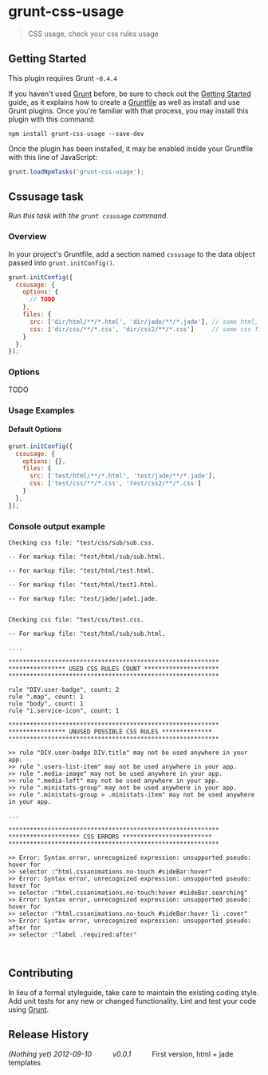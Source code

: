 # grunt-css-usage

> CSS usage, check your css rules usage

## Getting Started
This plugin requires Grunt `~0.4.4`

If you haven't used [Grunt](http://gruntjs.com/) before, be sure to check out the [Getting Started](http://gruntjs.com/getting-started) guide, as it explains how to create a [Gruntfile](http://gruntjs.com/sample-gruntfile) as well as install and use Grunt plugins. Once you're familiar with that process, you may install this plugin with this command:

```shell
npm install grunt-css-usage --save-dev
```

Once the plugin has been installed, it may be enabled inside your Gruntfile with this line of JavaScript:

```js
grunt.loadNpmTasks('grunt-css-usage');
```

## Cssusage task
_Run this task with the `grunt cssusage` command._

### Overview
In your project's Gruntfile, add a section named `cssusage` to the data object passed into `grunt.initConfig()`.

```js
grunt.initConfig({
  cssusage: {
    options: {
      // TODO
    },
    files: {
      src: ['dir/html/**/*.html', 'dir/jade/**/*.jade'], // some html, jade files directories        
      css: ['dir/css/**/*.css', 'dir/css2/**/*.css']     // some css files directories
    }
  },
});
```

### Options

TODO

### Usage Examples

#### Default Options

```js
grunt.initConfig({
  cssusage: {
    options: {},
    files: {
      src: ['test/html/**/*.html', 'test/jade/**/*.jade'],        
      css: ['test/css/**/*.css', 'test/css2/**/*.css']
    }
  },
});
```

### Console output example

```
Checking css file: "test/css/sub/sub.css.

-- For markup file: "test/html/sub/sub.html.

-- For markup file: "test/html/test.html.

-- For markup file: "test/html/test1.html.

-- For markup file: "test/jade/jade1.jade.


Checking css file: "test/css/test.css.

-- For markup file: "test/html/sub/sub.html.

....

***********************************************************
**************** USED CSS RULES COUNT *********************
***********************************************************

rule "DIV.user-badge", count: 2
rule ".map", count: 1
rule "body", count: 1
rule "i.service-icon", count: 1

***********************************************************
**************** UNUSED POSSIBLE CSS RULES **************
***********************************************************

>> rule "DIV.user-badge DIV.title" may not be used anywhere in your app.
>> rule ".users-list-item" may not be used anywhere in your app.
>> rule ".media-image" may not be used anywhere in your app.
>> rule ".media-left" may not be used anywhere in your app.
>> rule ".ministats-group" may not be used anywhere in your app.
>> rule ".ministats-group > .ministats-item" may not be used anywhere in your app.

...

***********************************************************
******************** CSS ERRORS *************************
***********************************************************

>> Error: Syntax error, unrecognized expression: unsupported pseudo: hover for
>> selector :"html.cssanimations.no-touch #sideBar:hover"
>> Error: Syntax error, unrecognized expression: unsupported pseudo: hover for
>> selector :"html.cssanimations.no-touch:hover #sideBar.searching"
>> Error: Syntax error, unrecognized expression: unsupported pseudo: hover for
>> selector :"html.cssanimations.no-touch #sideBar:hover li .cover"
>> Error: Syntax error, unrecognized expression: unsupported pseudo: after for
>> selector :"label .required:after"



```

## Contributing
In lieu of a formal styleguide, take care to maintain the existing coding style. Add unit tests for any new or changed functionality. Lint and test your code using [Grunt](http://gruntjs.com/).

## Release History
_(Nothing yet)_
_2012-09-10   v0.0.1_   First version, html + jade templates
